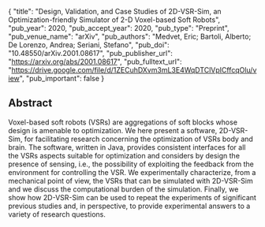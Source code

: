 {
  "title": "Design, Validation, and Case Studies of 2D-VSR-Sim, an Optimization-friendly Simulator of 2-D Voxel-based Soft Robots",
  "pub_year": 2020,
  "pub_accept_year": 2020,
  "pub_type": "Preprint",
  "pub_venue_name": "arXiv",
  "pub_authors": "Medvet, Eric; Bartoli, Alberto; De Lorenzo, Andrea; Seriani, Stefano",
  "pub_doi": "10.48550/arXiv.2001.08617",
  "pub_publisher_url": "https://arxiv.org/abs/2001.08617",
  "pub_fulltext_url": "https://drive.google.com/file/d/1ZECuhDXvm3mL3E4WqDTClVpICffcqOlu/view",
  "pub_important": false
}

## Abstract
Voxel-based soft robots (VSRs) are aggregations of soft blocks whose design is amenable to optimization. We here present a software, 2D-VSR-Sim, for facilitating research concerning the optimization of VSRs body and brain. The software, written in Java, provides consistent interfaces for all the VSRs aspects suitable for optimization and considers by design the presence of sensing, i.e., the possibility of exploiting the feedback from the environment for controlling the VSR. We experimentally characterize, from a mechanical point of view, the VSRs that can be simulated with 2D-VSR-Sim and we discuss the computational burden of the simulation. Finally, we show how 2D-VSR-Sim can be used to repeat the experiments of significant previous studies and, in perspective, to provide experimental answers to a variety of research questions.
